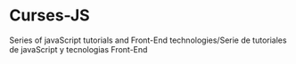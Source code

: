 # Curses-JS
Series of javaScript tutorials and Front-End technologies/Serie de tutoriales de javaScript y tecnologias Front-End
